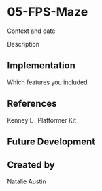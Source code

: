 # 05-FPS-Maze
Context and date

Description

## Implementation
Which features you included

## References
Kenney L _Platformer Kit
## Future Development

## Created by
Natalie Austin
